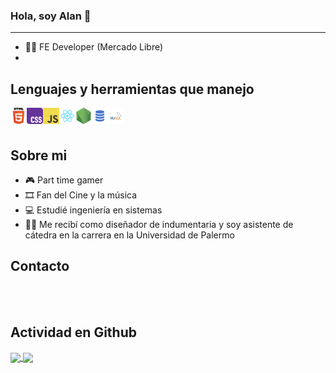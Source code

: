 



### Hola, soy Alan 👋
---


- 👨‍💻 FE Developer (Mercado Libre)
- 

##  Lenguajes y herramientas que manejo


<img align="left" alt="HTML5" width="26px" src="https://raw.githubusercontent.com/github/explore/80688e429a7d4ef2fca1e82350fe8e3517d3494d/topics/html/html.png" />

<img align="left" alt="CSS3" width="26px" src="https://raw.githubusercontent.com/github/explore/80688e429a7d4ef2fca1e82350fe8e3517d3494d/topics/css/css.png" />

<img align="left" alt="JavaScript" width="26px" src="https://raw.githubusercontent.com/github/explore/80688e429a7d4ef2fca1e82350fe8e3517d3494d/topics/javascript/javascript.png" />
<img align="left" alt="React" width="26px" src="https://raw.githubusercontent.com/github/explore/80688e429a7d4ef2fca1e82350fe8e3517d3494d/topics/react/react.png" />
<img align="left" alt="Node.js" width="26px" src="https://raw.githubusercontent.com/github/explore/80688e429a7d4ef2fca1e82350fe8e3517d3494d/topics/nodejs/nodejs.png" />
<img align="left" alt="SQL" width="26px" src="https://raw.githubusercontent.com/github/explore/80688e429a7d4ef2fca1e82350fe8e3517d3494d/topics/sql/sql.png" />
<img align="left" alt="MySQL" width="26px" src="https://raw.githubusercontent.com/github/explore/80688e429a7d4ef2fca1e82350fe8e3517d3494d/topics/mysql/mysql.png" />



<br />
<br />

 ## Sobre mi


- 🎮 Part time gamer 
- 🎞 Fan del Cine y la música
- :computer: Estudié ingeniería en sistemas
- 👨‍🎓 Me recibí como diseñador de indumentaria y soy asistente de cátedra en la carrera en la Universidad de Palermo




## Contacto



<br />
<br />

## Actividad en Github

<a href="https://github.com/alanLazaro-bot/github-readme-stats">
  <img align="center" src="https://github-readme-stats.vercel.app/api?username=alanLazaro-bot&show_icons=true&theme=radical" />
</a>
<a href="https://github.com/alanLazaro-bot/convoychat">
  <img align="center" src="https://github-readme-stats.vercel.app/api/top-langs/?username=alanLazaro-bot&layout=compact&theme=radical" />
</a>







[instagram]: https://www.instagram.com/minombrenoestadisponible07/
[linkedin]: https://www.linkedin.com/in/alanjlazaro/
[codesandbox]: https://codesandbox.io/u/alanLazaro-bot




